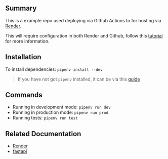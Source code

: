 ## Summary

This is a example repo used deploying via Github Actions to for hosting via [Render](https://render.com).

This will require configuration in both Render and Github, follow this [tutorial](https://dev.to/jtorbett23/render-github-actions-2b92) for more information.

## Installation

To install dependencies: `pipenv install --dev`

> If you have not got `pipenv` installed, it can be via this [guide](https://pipenv.pypa.io/en/latest/installation.html)

## Commands

- Running in development mode: `pipenv run dev`
- Running in production mode: `pipenv run prod`
- Running tests: `pipenv run test`

## Related Documentation

- [Render](https://render.com)
- [fastapi](https://fastapi.tiangolo.com)